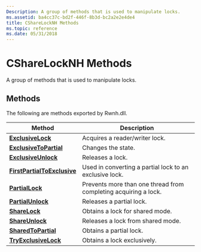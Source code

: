```yaml
---
Description: A group of methods that is used to manipulate locks.
ms.assetid: ba4cc37c-bd2f-446f-8b3d-bc2a2e2e4de4
title: CShareLockNH Methods
ms.topic: reference
ms.date: 05/31/2018
---
```


# CShareLockNH Methods

A group of methods that is used to manipulate locks.

## Methods

The following are methods exported by Rwnh.dll.



| Method                                                                   | Description                                                     |
|--------------------------------------------------------------------------|-----------------------------------------------------------------|
| [**ExclusiveLock**](csharelocknh--exclusivelock.md)                     | Acquires a reader/writer lock.                                  |
| [**ExclusiveToPartial**](csharelocknh--exclusivetopartial.md)           | Changes the state.                                              |
| [**ExclusiveUnlock**](csharelocknh--exclusiveunlock.md)                 | Releases a lock.                                                |
| [**FirstPartialToExclusive**](csharelocknh--firstpartialtoexclusive.md) | Used in converting a partial lock to an exclusive lock.         |
| [**PartialLock**](csharelocknh--partiallock.md)                         | Prevents more than one thread from completing acquiring a lock. |
| [**PartialUnlock**](csharelocknh--partialunlock.md)                     | Releases a partial lock.                                        |
| [**ShareLock**](csharelocknh--sharelock.md)                             | Obtains a lock for shared mode.                                 |
| [**ShareUnlock**](csharelocknh--shareunlock.md)                         | Releases a lock from shared mode.                               |
| [**SharedToPartial**](csharelocknh--sharedtopartial.md)                 | Obtains a partial lock.                                         |
| [**TryExclusiveLock**](csharelocknh--tryexclusivelock.md)               | Obtains a lock exclusively.                                     |



 

 

 



